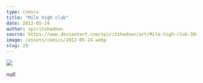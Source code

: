 ```yaml
---
type: comics
title: "Mile high club"
date: 2012-05-24
author: spiritshadowx
source: https://www.deviantart.com/spiritshadowx/art/Mile-high-club-304025932
image: /assets/comics/2012-05-24.webp
slug: 29
---
```


![](/assets/comics/2012-05-24.webp)

null

